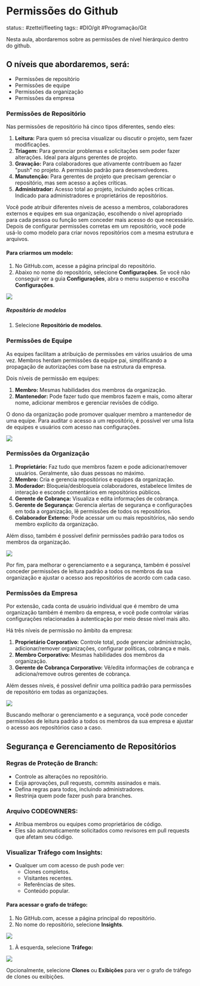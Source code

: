 # Permissões do Github
status:: #zettel/fleeting 
tags:: #DIO/git #Programação/Git 

Nesta aula, abordaremos sobre as permissões de nível hierárquico dentro do github.

## O níveis que abordaremos, será:
- Permissões de repositório
- Permissões de equipe
- Permissões da organização
- Permissões da empresa

### Permissões de Repositório

Nas permissões de repositório há cinco tipos diferentes, sendo eles:
1. **Leitura:** Para quem só precisa visualizar ou discutir o projeto, sem fazer modificações.
2. **Triagem:** Para gerenciar problemas e solicitações sem poder fazer alterações. Ideal para alguns gerentes de projeto.    
3. **Gravação:** Para colaboradores que ativamente contribuem ao fazer "push" no projeto. A permissão padrão para desenvolvedores.
4. **Manutenção:** Para gerentes de projeto que precisam gerenciar o repositório, mas sem acesso a ações críticas.
5. **Administrador:** Acesso total ao projeto, incluindo ações críticas. Indicado para administradores e proprietários de repositórios.

Você pode atribuir diferentes níveis de acesso a membros, colaboradores externos e equipes em sua organização, escolhendo o nível apropriado para cada pessoa ou função sem conceder mais acesso do que necessário. Depois de configurar permissões corretas em um repositório, você pode usá-lo como modelo para criar novos repositórios com a mesma estrutura e arquivos.

#### Para criarmos um modelo:
1. No GitHub.com, acesse a página principal do repositório.
2. Abaixo no nome do repositório, selecione **Configurações**. Se você não conseguir ver a guia **Configurações**, abra o menu suspenso e escolha **Configurações**.

![](https://aline-antunes.gitbook.io/~gitbook/image?url=https:%2F%2F74136188-files.gitbook.io%2F%7E%2Ffiles%2Fv0%2Fb%2Fgitbook-x-prod.appspot.com%2Fo%2Fspaces%252F2HZbEqnaq1Y4YcnxMtW1%252Fuploads%252FWvU8mQZZegLHNkuxixHw%252Fmodelopermis%25C3%25B5es.png%3Falt=media%26token=7f01b2cd-b5a1-4bbb-b676-11adbb2be799&width=768&dpr=4&quality=100&sign=19a825bef675f7e0edb42fe4902d86e3083844e76f106032e1ff20da7419c594)

##### **Repositório de modelos**
1. Selecione **Repositório de modelos**.

### Permissões de Equipe

As equipes facilitam a atribuição de permissões em vários usuários de uma vez. Membros herdam permissões da equipe pai, simplificando a propagação de autorizações com base na estrutura da empresa.

Dois níveis de permissão em equipes:
1. **Membro:** Mesmas habilidades dos membros da organização.
2. **Mantenedor:** Pode fazer tudo que membros fazem e mais, como alterar nome, adicionar membros e gerenciar revisões de código.

O dono da organização pode promover qualquer membro a mantenedor de uma equipe. Para auditar o acesso a um repositório, é possível ver uma lista de equipes e usuários com acesso nas configurações.

![](https://aline-antunes.gitbook.io/~gitbook/image?url=https:%2F%2F74136188-files.gitbook.io%2F%7E%2Ffiles%2Fv0%2Fb%2Fgitbook-x-prod.appspot.com%2Fo%2Fspaces%252F2HZbEqnaq1Y4YcnxMtW1%252Fuploads%252Fw4YMeoXZFj1zdpNXheUo%252FN%25C3%25ADveis%2520de%2520permiss%25C3%25A3o%2520da%2520equipe.png%3Falt=media%26token=fd915cb3-435c-4680-8238-d4c52deb3c45&width=768&dpr=4&quality=100&sign=2c295a2f54d454104f9ca7b986bc73c88599ba3ac4df231b777592e50ad8c029)

### Permissões da Organização

1. **Proprietário:** Faz tudo que membros fazem e pode adicionar/remover usuários. Geralmente, são duas pessoas no máximo.
2. **Membro:** Cria e gerencia repositórios e equipes da organização.
3. **Moderador:** Bloqueia/desbloqueia colaboradores, estabelece limites de interação e esconde comentários em repositórios públicos.
4. **Gerente de Cobrança:** Visualiza e edita informações de cobrança.
5. **Gerente de Segurança:** Gerencia alertas de segurança e configurações em toda a organização, lê permissões de todos os repositórios.
6. **Colaborador Externo:** Pode acessar um ou mais repositórios, não sendo membro explícito da organização.

Além disso, também é possível definir permissões padrão para todos os membros da organização.

![](https://aline-antunes.gitbook.io/~gitbook/image?url=https:%2F%2F74136188-files.gitbook.io%2F%7E%2Ffiles%2Fv0%2Fb%2Fgitbook-x-prod.appspot.com%2Fo%2Fspaces%252F2HZbEqnaq1Y4YcnxMtW1%252Fuploads%252FwDc8yPmp8wwT7id602vC%252Forg-base-permissions.png%3Falt=media%26token=10094c5d-78fd-4944-a8a6-b9040b365cee&width=768&dpr=4&quality=100&sign=b327013edb58df28eeafc362f2d7a2ab67dd6ae52bdcac1d45857de6845084ee)

Por fim, para melhorar o gerenciamento e a segurança, também é possível conceder permissões de leitura padrão a todos os membros da sua organização e ajustar o acesso aos repositórios de acordo com cada caso.

### Permissões da Empresa

Por extensão, cada conta de usuário individual que é membro de uma organização também é membro da empresa, e você pode controlar várias configurações relacionadas à autenticação por meio desse nível mais alto.

Há três níveis de permissão no âmbito da empresa:
1. **Proprietário Corporativo:** Controle total, pode gerenciar administração, adicionar/remover organizações, configurar políticas, cobrança e mais.
2. **Membro Corporativo:** Mesmas habilidades dos membros da organização.
3. **Gerente de Cobrança Corporativo:** Vê/edita informações de cobrança e adiciona/remove outros gerentes de cobrança.

Além desses níveis, é possível definir uma política padrão para permissões de repositório em todas as organizações.

![](https://aline-antunes.gitbook.io/~gitbook/image?url=https:%2F%2F74136188-files.gitbook.io%2F%7E%2Ffiles%2Fv0%2Fb%2Fgitbook-x-prod.appspot.com%2Fo%2Fspaces%252F2HZbEqnaq1Y4YcnxMtW1%252Fuploads%252FEqT1KxeBys7dCbwD0GnO%252Fpermissoes-padrao.png%3Falt=media%26token=12c3ab2f-ce15-46be-afdc-a910685a6c45&width=768&dpr=4&quality=100&sign=3f8c644ed209be404fa61a15314cff9c08c00a8acd37c617235a497c05b42c56)

Buscando melhorar o gerenciamento e a segurança, você pode conceder permissões de leitura padrão a todos os membros da sua empresa e ajustar o acesso aos repositórios caso a caso.

## Segurança e Gerenciamento de Repositórios

### **Regras de Proteção de Branch:**
- Controle as alterações no repositório.
- Exija aprovações, pull requests, commits assinados e mais.
- Defina regras para todos, incluindo administradores.
- Restrinja quem pode fazer push para branches.

### **Arquivo CODEOWNERS:**
- Atribua membros ou equipes como proprietários de código.
- Eles são automaticamente solicitados como revisores em pull requests que afetam seu código.

### **Visualizar Tráfego com Insights:**
- Qualquer um com acesso de push pode ver:
    - Clones completos.
    - Visitantes recentes.
    - Referências de sites.
    - Conteúdo popular.

#### Para acessar o grafo de tráfego:
1. No GitHub.com, acesse a página principal do repositório.
2. No nome do repositório, selecione **Insights**.

![](https://aline-antunes.gitbook.io/~gitbook/image?url=https:%2F%2F74136188-files.gitbook.io%2F%7E%2Ffiles%2Fv0%2Fb%2Fgitbook-x-prod.appspot.com%2Fo%2Fspaces%252F2HZbEqnaq1Y4YcnxMtW1%252Fuploads%252F290g3wHZKNtbqKe9OfHK%252Finsigts.png%3Falt=media%26token=9fce23ce-663e-4d3f-9d70-5abd7aa093d8&width=768&dpr=4&quality=100&sign=872a75047a77f98ef248c3d3ff050147ea1de180119cfbd6270dc19a72d7d3e8)

1. À esquerda, selecione **Tráfego:**

![](https://aline-antunes.gitbook.io/~gitbook/image?url=https:%2F%2F74136188-files.gitbook.io%2F%7E%2Ffiles%2Fv0%2Fb%2Fgitbook-x-prod.appspot.com%2Fo%2Fspaces%252F2HZbEqnaq1Y4YcnxMtW1%252Fuploads%252Fwh3P9kGbEMGdFGvfrCf7%252Ftraffic-tab.png%3Falt=media%26token=06262f6f-b51f-444d-bd46-7e42c95b9fd2&width=768&dpr=4&quality=100&sign=aee25ba1d5b2816ede7dfe13ade75f093865bd272630c328ed6c677fd526fe22)

Opcionalmente, selecione **Clones** ou **Exibições** para ver o grafo de tráfego de clones ou exibições.